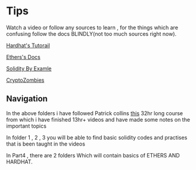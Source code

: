 # Tips
Watch a video or follow any sources to learn , for the things which are confusing follow the docs BLINDLY(not too much sources right now).

[Hardhat's Tutorail](https://hardhat.org/tutorial)

[Ethers's Docs](https://docs.ethers.io/v5/)

[Solidity By Examle](https://solidity-by-example.org/)

[CryptoZombies](https://cryptozombies.io/)

## Navigation
In the above folders i have followed Patrick collins [this](https://www.youtube.com/watch?v=gyMwXuJrbJQ&t=49266s) 32hr long course from which 
i have finished 13hr+ videos and have made some notes on the important topics 

In folder 1 , 2 ,  3  you will be able to find basic solidity codes and practises that is been taught in the videos

In Part4 , there are 2 folders Which will contain basics of ETHERS AND HARDHAT. 
